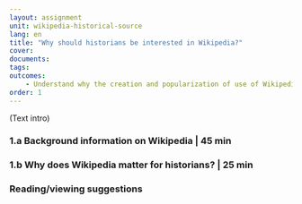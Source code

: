 ```yaml
---
layout: assignment
unit: wikipedia-historical-source 
lang: en
title: "Why should historians be interested in Wikipedia?"
cover:
documents:
tags:
outcomes:
	- Understand why the creation and popularization of use of Wikipedia matter for historians 
order: 1
---
```

(Text intro)

<!-- more -->

<!-- briefing-student -->

### 1.a Background information on Wikipedia | 45 min
<!-- section-contents -->



<!-- section -->

### 1.b Why does Wikipedia matter for historians? | 25 min
<!-- section-contents -->


<!-- section -->

### Reading/viewing suggestions
<!-- section-contents --> 



<!-- briefing-student -->